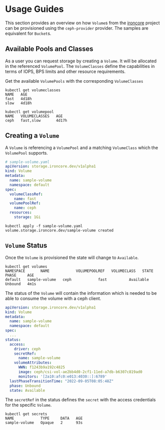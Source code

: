 # Usage Guides

This section provides an overview on how `Volume`s from the [ironcore](https://github.com/ironcore-dev/ironcore) project can be provisioned using the `ceph-provider` provider. The samples are equivalent for `Bucket`s. 

## Available Pools and Classes

As a user you can request storage by creating a `Volume`. It will be allocated in the referenced `VolumePool`. 
The `VolumeClasses` define the capabilities in terms of IOPS, BPS limits and other resource requirements. 

Get the available `VolumePools` with the corresponding `VolumeClasses`

```shell
kubectl get volumeclasses 
NAME   AGE
fast   4d18h
slow   4d18h

kubectl get volumepool
NAME   VOLUMECLASSES   AGE
ceph   fast,slow       4d17h
```

## Creating a `Volume`

A `Volume` is referencing a `VolumePool` and a matching `VolumeClass` which the `VolumePool` supports.

```yaml
# sample-volume.yaml
apiVersion: storage.ironcore.dev/v1alpha1
kind: Volume
metadata:
  name: sample-volume
  namespace: default
spec:
  volumeClassRef:
    name: fast
  volumePoolRef:
    name: ceph
  resources:
    storage: 1Gi
```

```shell
kubectl apply -f sample-volume.yaml 
volume.storage.ironcore.dev/sample-volume created
```

## `Volume` Status

Once the `Volume` is provisioned the state will change to `Available`.

```shell
kubectl get volumes
NAMESPACE       NAME            VOLUMEPOOLREF   VOLUMECLASS   STATE       PHASE     AGE
default   sample-volume   ceph            fast          Available   Unbound   4m1s
```

The status of the `Volume` will contain the information which is needed to be able to consume the volume with a ceph client.

```yaml
apiVersion: storage.ironcore.dev/v1alpha1
kind: Volume
metadata:
  name: sample-volume
  namespace: default
spec:
  ...
status:
  access:
    driver: ceph
    secretRef:
      name: sample-volume
    volumeAttributes:
      WWN: f1243b9a192c4825
      image: ceph/csi-vol-ae2bb4d0-2cf1-11ed-a7db-b6307c819ad0
      monitors: '[2a10:afc0:e013:4030::]:6789'
  lastPhaseTransitionTime: "2022-09-05T08:05:48Z"
  phase: Unbound
  state: Available
```

The `secretRef` in the status defines the `secret` with the  access credentials for the specific `Volume`.

```shell
kubectl get secrets
NAME            TYPE     DATA   AGE
sample-volume   Opaque   2      93s
```